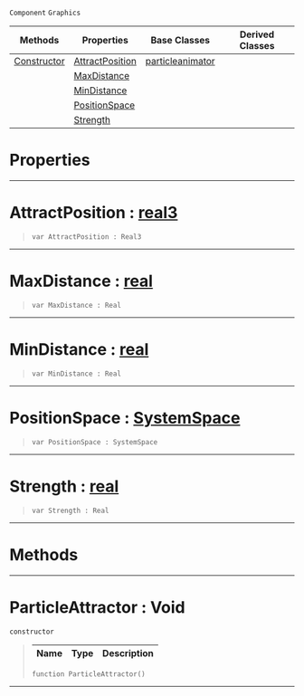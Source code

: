  `Component` `Graphics`



|Methods|Properties|Base Classes|Derived Classes|
|---|---|---|---|
|[ Constructor](https://github.com/PlasmaEngine/PlasmaDocs/tree/master/docs/C%2B%2B/code_reference/class_reference/particleattractor.markdown#particleattractor-void)|[ AttractPosition](https://github.com/PlasmaEngine/PlasmaDocs/tree/master/docs/C%2B%2B/code_reference/class_reference/particleattractor.markdown#attractposition-plasma-eng)|[particleanimator](https://github.com/PlasmaEngine/PlasmaDocs/tree/master/docs/C%2B%2B/code_reference/class_reference/particleanimator.markdown)| |
| |[ MaxDistance](https://github.com/PlasmaEngine/PlasmaDocs/tree/master/docs/C%2B%2B/code_reference/class_reference/particleattractor.markdown#maxdistance-plasma-engine)| | |
| |[ MinDistance](https://github.com/PlasmaEngine/PlasmaDocs/tree/master/docs/C%2B%2B/code_reference/class_reference/particleattractor.markdown#mindistance-plasma-engine)| | |
| |[ PositionSpace](https://github.com/PlasmaEngine/PlasmaDocs/tree/master/docs/C%2B%2B/code_reference/class_reference/particleattractor.markdown#positionspace-plasma-engin)| | |
| |[ Strength](https://github.com/PlasmaEngine/PlasmaDocs/tree/master/docs/C%2B%2B/code_reference/class_reference/particleattractor.markdown#strength-plasma-engine-doc)| | |


 #  Properties


---  
 #  AttractPosition : [real3](https://github.com/PlasmaEngine/PlasmaDocs/tree/master/docs/C%2B%2B/code_reference/lightning_base_types/real3.markdown)

> 
> ``` lang=cpp, name=Lightning
> var AttractPosition : Real3


---  
 #  MaxDistance : [real](https://github.com/PlasmaEngine/PlasmaDocs/tree/master/docs/C%2B%2B/code_reference/lightning_base_types/real.markdown)

> 
> ``` lang=cpp, name=Lightning
> var MaxDistance : Real


---  
 #  MinDistance : [real](https://github.com/PlasmaEngine/PlasmaDocs/tree/master/docs/C%2B%2B/code_reference/lightning_base_types/real.markdown)

> 
> ``` lang=cpp, name=Lightning
> var MinDistance : Real


---  
 #  PositionSpace : [SystemSpace](https://github.com/PlasmaEngine/PlasmaDocs/tree/master/docs/C%2B%2B/code_reference/enum_reference.markdown#systemspace)

> 
> ``` lang=cpp, name=Lightning
> var PositionSpace : SystemSpace


---  
 #  Strength : [real](https://github.com/PlasmaEngine/PlasmaDocs/tree/master/docs/C%2B%2B/code_reference/lightning_base_types/real.markdown)

> 
> ``` lang=cpp, name=Lightning
> var Strength : Real


---  
 #  Methods


---  
 #  ParticleAttractor : Void

 `constructor`

> 
> |Name|Type|Description|
> |---|---|---|
> ``` lang=cpp, name=Lightning
> function ParticleAttractor()
> ``` 


---  
 

 
